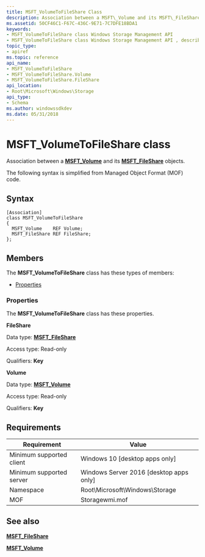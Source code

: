 ```yaml
---
title: MSFT_VolumeToFileShare Class
description: Association between a MSFT\_Volume and its MSFT\_FileShare objects.
ms.assetid: 50CF46C1-F67C-436C-9E71-7C7DFE18BDA1
keywords:
- MSFT_VolumeToFileShare class Windows Storage Management API
- MSFT_VolumeToFileShare class Windows Storage Management API , described
topic_type:
- apiref
ms.topic: reference
api_name:
- MSFT_VolumeToFileShare
- MSFT_VolumeToFileShare.Volume
- MSFT_VolumeToFileShare.FileShare
api_location:
- Root\Microsoft\Windows\Storage
api_type:
- Schema
ms.author: windowssdkdev
ms.date: 05/31/2018
---
```


# MSFT\_VolumeToFileShare class

Association between a [**MSFT\_Volume**](msft-volume.md) and its [**MSFT\_FileShare**](msft-fileshare.md) objects.

The following syntax is simplified from Managed Object Format (MOF) code.

## Syntax

``` syntax
[Association]
class MSFT_VolumeToFileShare
{
  MSFT_Volume    REF Volume;
  MSFT_FileShare REF FileShare;
};
```

## Members

The **MSFT\_VolumeToFileShare** class has these types of members:

-   [Properties](#properties)

### Properties

The **MSFT\_VolumeToFileShare** class has these properties.

 

**FileShare**
   

Data type: **[**MSFT\_FileShare**](msft-fileshareaccesscontrolentry.md)**
 

Access type: Read-only
 

Qualifiers: **Key**
 

 

**Volume**
   

Data type: **[**MSFT\_Volume**](msft-volume.md)**
 

Access type: Read-only
 

Qualifiers: **Key**
 

 

## Requirements



| Requirement | Value |
|-------------------------------------|-------------------------------------------------------------------------------------------|
| Minimum supported client | Windows 10 \[desktop apps only\]                                               |
| Minimum supported server | Windows Server 2016 \[desktop apps only\]                                      |
| Namespace                | Root\\Microsoft\\Windows\\Storage                                              |
| MOF                      |  Storagewmi.mof  |



## See also

 

[**MSFT\_FileShare**](msft-fileshare.md)
 

[**MSFT\_Volume**](msft-volume.md)
 

 

 





